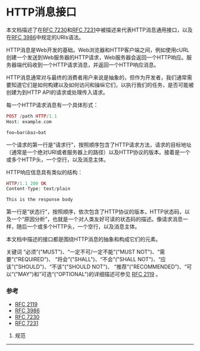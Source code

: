 HTTP消息接口
=====================

本文档描述了在[RFC 7230][]和[RFC 7231][]中被描述来代表HTTP消息通用接口，以及在[RFC 3986][]中规定的URIs语法。

[RFC 7230]:http://tools.ietf.org/html/rfc7230
[RFC 7231]:http://tools.ietf.org/html/rfc7231
[RFC 3986]:http://tools.ietf.org/html/rfc3986
[RFC 2119]: http://www.ietf.org/rfc/rfc2119.txt

HTTP消息是Web开发的基础。Web浏览器和HTTP客户端之间，例如使用cURL创建一个发送到Web服务器的HTTP请求，Web服务器会返回一个HTTP响应。服务器端代码收到一个HTTP请求消息，并返回一个HTTP响应消息。

HTTP消息通常对与最终的消费者用户来说是抽象的，但作为开发者，我们通常需要知道它们是如何构建以及如何访问和操纵它们，以执行我们的任务，是否可能被创建为到HTTP API的请求或处理传入请求。

每一个HTTP请求消息有一个具体形式：
```php
POST /path HTTP/1.1
Host: example.com

foo=bar&baz=bat
```
一个请求的第一行是“请求行”，按照顺序包含了HTTP请求方法，请求的目标地址（通常是一个绝对URI或者服务器上的路径）以及HTTP协议的版本。接着是一个或多个HTTP头，一个空行，以及消息主体。

HTTP响应信息具有类似的结构：
```php
HTTP/1.1 200 OK
Content-Type: text/plain

This is the response body
```
第一行是“状态行”，按照顺序，依次包含了HTTP协议的版本，HTTP状态码，以及一个“原因分析”，也就是一个对人类友好可读的状态码的描述。像请求消息一样，随后一个或多个HTTP头，一个空行，以及消息主体。

本文档中描述的接口都是围绕HTTP消息的抽象和构成它们的元素。

关键词 “必须”("MUST")、“一定不可/一定不能”("MUST NOT")、“需要”("REQUIRED")、
“将会”("SHALL")、“不会”("SHALL NOT")、“应该”("SHOULD")、“不该”("SHOULD NOT")、
“推荐”("RECOMMENDED")、“可以”("MAY")和”可选“("OPTIONAL")的详细描述可参见 [RFC 2119][] 。

### 参考
- [RFC 2119][]
- [RFC 3986][]
- [RFC 7230][]
- [RFC 7231][]


[RFC 2119]:http://tools.ietf.org/html/rfc2119
[RFC 3986]:http://tools.ietf.org/html/rfc3986
[RFC 7230]:http://tools.ietf.org/html/rfc7230
[RFC 7231]:http://tools.ietf.org/html/rfc7231

1. 规范
--------
